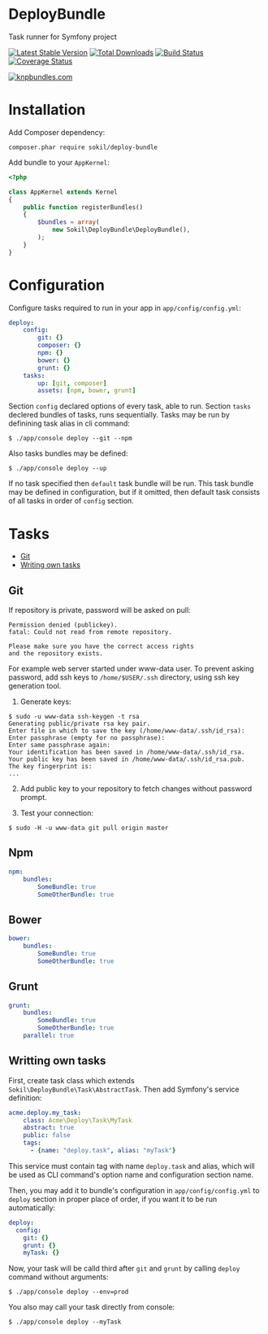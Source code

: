 DeployBundle
============

Task runner for Symfony project

[![Latest Stable Version](https://poser.pugx.org/sokil/deploy-bundle/v/stable.png)](https://packagist.org/packages/sokil/deploy-bundle)
[![Total Downloads](http://img.shields.io/packagist/dt/sokil/deploy-bundle.svg)](https://packagist.org/packages/sokil/deploy-bundle)
[![Build Status](https://travis-ci.org/sokil/DeployBundle.png?branch=master&1)](https://travis-ci.org/sokil/DeployBundle)
[![Coverage Status](https://coveralls.io/repos/github/sokil/DeployBundle/badge.svg?branch=master)](https://coveralls.io/github/sokil/DeployBundle?branch=master)

[![knpbundles.com](http://knpbundles.com/sokil/DeployBundle/badge-short)](http://knpbundles.com/sokil/DeployBundle)


# Installation

Add Composer dependency:
```
composer.phar require sokil/deploy-bundle
```

Add bundle to your `AppKernel`:

```php
<?php

class AppKernel extends Kernel
{
    public function registerBundles()
    {
        $bundles = array(
            new Sokil\DeployBundle\DeployBundle(),
        );
    }
}
```

# Configuration

Configure tasks required to run in your app in `app/config/config.yml`:

```yaml
deploy:
    config:
        git: {}
        composer: {}
        npm: {}
        bower: {}
        grunt: {}
    tasks:
        up: [git, composer]
        assets: [npm, bower, grunt]
```

Section `config` declared options of every task, able to run. Section `tasks` declered bundles of tasks, runs sequentially.
Tasks may be run by definining task alias in cli command:

```
$ ./app/console deploy --git --npm
```

Also tasks bundles may be defined:
```
$ ./app/console deploy --up
```

If no task specified then `default` task bundle will be run. This task bundle may be defined in configuration, but if it omitted, then default task consists of all tasks in order of `config` section.


# Tasks

* [Git](#git)
* [Writing own tasks](#writting-own-tasks)

## Git

If repository is private, password will be asked on pull:

```
Permission denied (publickey).
fatal: Could not read from remote repository.

Please make sure you have the correct access rights
and the repository exists.
```

For example web server started under www-data user. To prevent asking password, 
add ssh keys to `/home/$USER/.ssh` directory, using ssh key generation tool. 

1) Generate keys: 

```
$ sudo -u www-data ssh-keygen -t rsa
Generating public/private rsa key pair.
Enter file in which to save the key (/home/www-data/.ssh/id_rsa): 
Enter passphrase (empty for no passphrase): 
Enter same passphrase again: 
Your identification has been saved in /home/www-data/.ssh/id_rsa.
Your public key has been saved in /home/www-data/.ssh/id_rsa.pub.
The key fingerprint is:
...
```

2) Add public key to your repository to fetch changes without password prompt.

3) Test your connection:
```
$ sudo -H -u www-data git pull origin master
```

## Npm

```yaml
npm:
    bundles:
        SomeBundle: true
        SomeOtherBundle: true
```
## Bower

```yaml
bower:
    bundles:
        SomeBundle: true
        SomeOtherBundle: true
```

## Grunt

```yaml
grunt:
    bundles:
        SomeBundle: true
        SomeOtherBundle: true
    parallel: true
```

## Writting own tasks

First, create task class which extends `Sokil\DeployBundle\Task\AbstractTask`. Then add Symfony's service definition:

```yaml
acme.deploy.my_task:
    class: Acme\Deploy\Task\MyTask
    abstract: true
    public: false
    tags:
      - {name: "deploy.task", alias: "myTask"}
```

This service must contain tag with name `deploy.task` and alias, which will be used as CLI command's option name and configuration section name.

Then, you may add it to bundle's configuration in `app/config/config.yml` to `deploy` section in proper place of order, if you want it to be run automatically:

```yaml
deploy:
  config:
    git: {}
    grunt: {}
    myTask: {}
```

Now, your task will be calld third after `git` and `grunt` by calling `deploy` command without arguments:
```
$ ./app/console deploy --env=prod
```

You also may call your task directly from console:

```
$ ./app/console deploy --myTask
```

